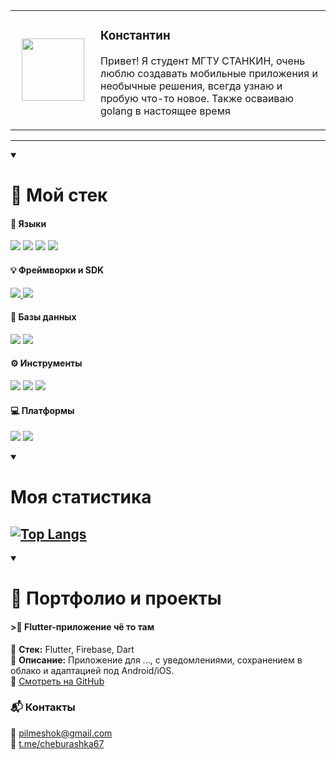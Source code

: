 <table>
  <tr>
    <td width="120px" align="center">
      <kbd>
        <img src="https://avatars.githubusercontent.com/u/113464840?v=4" width="100" />
      </kbd>
    </td>
    <td>
      <h3>Константин</h3>
      <p>Привет! Я студент МГТУ СТАНКИН, очень люблю создавать мобильные приложения и необычные решения, всегда узнаю и пробую что-то новое. Также осваиваю golang в настоящее время</p>
    </td>
  </tr>
</table>

---
<details open>
<summary><h1><strong>🧰 Мой стек</strong></h1></summary>

#### 🧠 Языки
<p>
  <img src="https://img.shields.io/badge/Dart-04599C.svg?style=for-the-badge&logo=dart&logoColor=white" />
  <img src="https://img.shields.io/badge/-C++-365dbf.svg?style=for-the-badge&logo=C%2B%2B" />
  <img src="https://img.shields.io/badge/Java-9F1A00?style=for-the-badge" />
  <img src="https://img.shields.io/badge/Golang-00ADD8?style=for-the-badge&logo=go&logoColor=white" />
</p>

#### 💡 Фреймворки и SDK
<p>
  <a href="#flutter-project">
    <img src="https://img.shields.io/badge/Flutter-03A9F4?style=for-the-badge&logo=flutter&logoColor=white" />
  </a>
  <img src="https://img.shields.io/badge/Firebase-FFA611.svg?logo=firebase&style=for-the-badge" />
</p>

#### 💾 Базы данных
<p>
  <img src="https://img.shields.io/badge/MySQL-00758F?logo=mysql&style=for-the-badge&logoColor=white" />
  <img src="https://img.shields.io/badge/SQLite-%2307405e.svg?logo=sqlite&style=for-the-badge&logoColor=white" />
</p>

#### ⚙️ Инструменты
<p>
  <img src="https://img.shields.io/badge/Git-%23F05033.svg?logo=git&style=for-the-badge&logoColor=white" />
  <img src="https://img.shields.io/badge/Github-%23121011.svg?logo=GitHub&style=for-the-badge&logoColor=white" />
  <img src="https://img.shields.io/badge/-Visual%20Studio%20Code-007ACC.svg?logo=visual-studio-code&style=for-the-badge" />
</p>

#### 💻 Платформы
<p>
  <img src="https://img.shields.io/badge/-Windows-0078D6.svg?logo=windows&style=for-the-badge" />
  <img src="https://img.shields.io/badge/Android-3DDC84.svg?logo=android&style=for-the-badge&logoColor=white" />
</p>

</details>

<details open>
<summary><h1><strong>Моя статистика</strong></h1></summary>
<!--
[![GitHub Streak](http://github-readme-streak-stats.herokuapp.com?user=67Konstantin&theme=git-dark&border_radius=5&locale=ru&short_numbers=true&exclude_days=Sun%2CSat&card_width=500&card_height=245)](https://git.io/streak-stats) -->

[![Top Langs](https://github-readme-stats.vercel.app/api/top-langs/?username=67Konstantin&count=4&theme=vision-friendly-dark&hide=html,cmake,c,kotlin,swift,objective-c)](https://github.com/anuraghazra/github-readme-stats)
---
</details>

<details open>
<summary><h1><strong>🚀 Портфолио и проекты</strong></h1></summary>

<!-- 🔹 Проект 3 -->
<h4 id="flutter-project">>📱 Flutter-приложение чё то там</h4>
<p>
🔧 <strong>Стек:</strong> Flutter, Firebase, Dart<br>
📄 <strong>Описание:</strong> Приложение для ..., с уведомлениями, сохранением в облако и адаптацией под Android/iOS.<br>
🔗 <a href="https://example.com" target="_blank">Смотреть на GitHub</a>
</p>

</details>

### 📬 Контакты

📧 [pilmeshok@gmail.com](mailto:pilmeshok@gmail.com)  
💬 [t.me/cheburashka67](https://t.me/cheburashka67)
